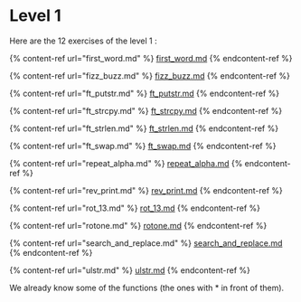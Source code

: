 # Level 1

Here are the 12 exercises of the level 1 :

{% content-ref url="first_word.md" %}
[first\_word.md](first_word.md)
{% endcontent-ref %}

{% content-ref url="fizz_buzz.md" %}
[fizz\_buzz.md](fizz_buzz.md)
{% endcontent-ref %}

{% content-ref url="ft_putstr.md" %}
[ft\_putstr.md](ft_putstr.md)
{% endcontent-ref %}

{% content-ref url="ft_strcpy.md" %}
[ft\_strcpy.md](ft_strcpy.md)
{% endcontent-ref %}

{% content-ref url="ft_strlen.md" %}
[ft\_strlen.md](ft_strlen.md)
{% endcontent-ref %}

{% content-ref url="ft_swap.md" %}
[ft\_swap.md](ft_swap.md)
{% endcontent-ref %}

{% content-ref url="repeat_alpha.md" %}
[repeat\_alpha.md](repeat_alpha.md)
{% endcontent-ref %}

{% content-ref url="rev_print.md" %}
[rev\_print.md](rev_print.md)
{% endcontent-ref %}

{% content-ref url="rot_13.md" %}
[rot\_13.md](rot_13.md)
{% endcontent-ref %}

{% content-ref url="rotone.md" %}
[rotone.md](rotone.md)
{% endcontent-ref %}

{% content-ref url="search_and_replace.md" %}
[search\_and\_replace.md](search_and_replace.md)
{% endcontent-ref %}

{% content-ref url="ulstr.md" %}
[ulstr.md](ulstr.md)
{% endcontent-ref %}

We already know some of the functions (the ones with \* in front of them).
